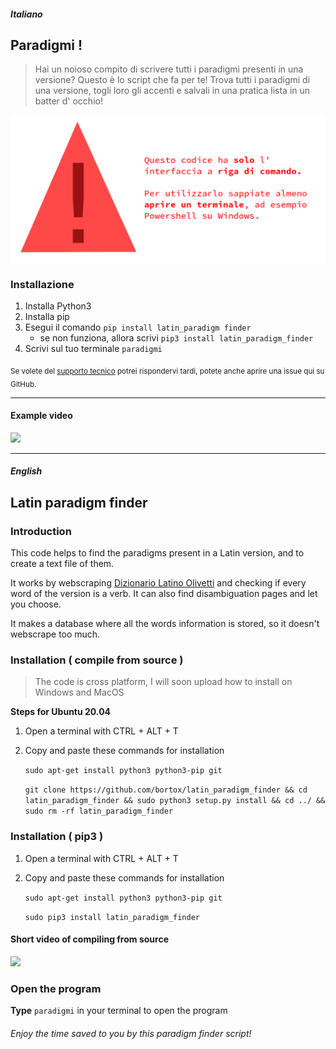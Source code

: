 ##### Italiano

## Paradigmi !

> Hai un noioso compito di scrivere tutti i paradigmi presenti in una versione? Questo è lo script che fa per te! Trova tutti i paradigmi di una versione, togli loro gli accenti e salvali in una pratica lista in un batter d' occhio!

<img src="https://raw.githubusercontent.com/bortox/latin_paradigm_finder/master/img/command-prompt.png" align="Center">

### Installazione

1. Installa Python3
2. Installa pip
3. Esegui il comando `pip install latin_paradigm finder`
    - se non funziona, allora scrivi `pip3 install latin_paradigm_finder`
4. Scrivi sul tuo terminale `paradigmi`

<sub> Se volete del <a href="mailto:borto@tuta.io">supporto tecnico</a> potrei rispondervi tardi, potete anche aprire una issue qui su GitHub. </sub>

---

#### Example video
<a href="https://asciinema.org/a/381561"><img src="https://asciinema.org/a/381561.png"></img></a>


---

##### English
## Latin paradigm finder
### Introduction

This code helps to find the paradigms present in a Latin version, and to create a text file of them.

It works by webscraping [Dizionario Latino Olivetti](https://www.dizionario-latino.com/) and checking if every word of the version is a verb. It can also find disambiguation pages and let you choose.

It makes a database where all  the words information is stored, so it doesn't webscrape too much.

### Installation ( compile from source )

> The code is cross platform, I will soon upload how to install on Windows and MacOS

**Steps for Ubuntu 20.04**
1. Open a terminal with CTRL + ALT + T
2. Copy and paste these commands for installation

      `sudo apt-get install python3 python3-pip git`
	  
      `git clone https://github.com/bortox/latin_paradigm_finder && cd latin_paradigm_finder && sudo python3 setup.py install && cd ../ && sudo rm -rf latin_paradigm_finder`

### Installation ( pip3 )
1. Open a terminal with CTRL + ALT + T
2. Copy and paste these commands for installation

      `sudo apt-get install python3 python3-pip git`
	  
      `sudo pip3 install latin_paradigm_finder`
   
#### Short video of compiling from source
<a href="https://asciinema.org/a/381560"><img src="https://asciinema.org/a/381560.png"></img></a>


### Open the program
**Type**  `paradigmi` in your terminal to open the program
###### Enjoy the time saved to you by this paradigm finder script!
